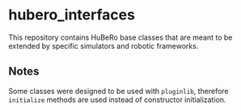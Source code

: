 # hubero_interfaces

This repository contains HuBeRo base classes that are meant to be extended by specific simulators and robotic frameworks.

## Notes

Some classes were designed to be used with `pluginlib`, therefore `initialize` methods are used instead of constructor initialization.
